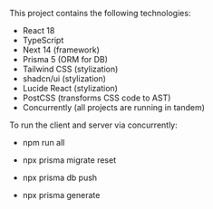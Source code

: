This project contains the following technologies:
- React 18
- TypeScript
- Next 14 (framework)
- Prisma 5 (ORM for DB)
- Tailwind CSS (stylization)
- shadcn/ui (stylization)
- Lucide React (stylization)
- PostCSS (transforms CSS code to AST)
- Concurrently (all projects are running in tandem)

To run the client and server via concurrently:
- npm run all

- npx prisma migrate reset
- npx prisma db push
- npx prisma generate